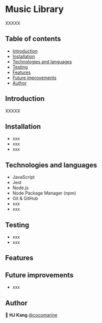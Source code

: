 # Music Library

XXXXX

## Table of contents

- [Introduction](#-introduction)
- [Installation](#installation)
- [Technologies and languages](#technologies-and-languages)
- [Testing](#testing)
- [Features](#features)
- [Future improvements](#future-improvements)
- [Author](#author)


## Introduction

XXXXX

## Installation

- xxx
- xxx
- xxx

## Technologies and languages

- JavaScript
- Jest
- Node.js
- Node Package Manager (npm)
- Git & GitHub
- xxx
- xxx

## Testing

- xxx
- xxx

## Features


## Future improvements

- xxx

## Author

👤 **HJ Kang** [@cocomarine](https://github.com/cocomarine)